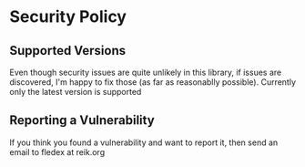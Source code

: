 <!--
Copyright 2023, Matthias Reik <fledex@reik.org>

SPDX-License-Identifier: Apache-2.0
-->

# Security Policy

## Supported Versions

Even though security issues are quite unlikely in this library, if issues
are discovered, I'm happy to fix those (as far as reasonablly possible). 
Currently only the latest version is supported

## Reporting a Vulnerability

If you think you found a vulnerability and want to report it, then send an
email to fledex at reik.org
